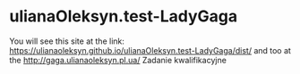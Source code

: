 # ulianaOleksyn.test-LadyGaga
You will see this site at the link:  https://ulianaoleksyn.github.io/ulianaOleksyn.test-LadyGaga/dist/ and too at the http://gaga.ulianaoleksyn.pl.ua/
Zadanie kwalifikacyjne

